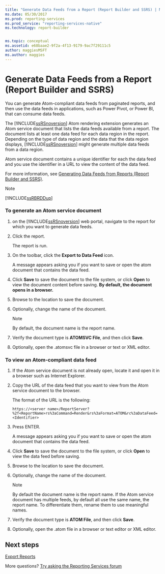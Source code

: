 ```yaml
---
title: "Generate Data Feeds from a Report (Report Builder and SSRS) | Microsoft Docs"
ms.date: 05/30/2017
ms.prod: reporting-services
ms.prod_service: "reporting-services-native"
ms.technology: report-builder


ms.topic: conceptual
ms.assetid: e68baae2-9f2a-4f13-9179-9ac7f29111c5
author: maggiesMSFT
ms.author: maggies
---
```


# Generate Data Feeds from a Report (Report Builder and SSRS)

You can generate Atom-compliant data feeds from paginated reports, and then use the data feeds in applications, such as Power Pivot, or Power BI, that can consume data feeds.  
  
 The [!INCLUDE[ssRSnoversion](../../includes/ssrsnoversion-md.md)] Atom rendering extension generates an Atom service document that lists the data feeds available from a report. The document lists at least one data feed for each data region in the report. Depending on the type of data region and the data that the data region displays, [!INCLUDE[ssRSnoversion](../../includes/ssrsnoversion-md.md)] might generate multiple data feeds from a data region.  
  
 Atom service document contains a unique identifier for each the data feed and you use the identifier in a URL to view the content of the data feed.  
  
 For more information, see [Generating Data Feeds from Reports &#40;Report Builder and SSRS&#41;](../../reporting-services/report-builder/generating-data-feeds-from-reports-report-builder-and-ssrs.md).  
  
> [!NOTE]  
>  [!INCLUDE[ssRBRDDup](../../includes/ssrbrddup-md.md)]  
  
### To generate an Atom service document  
  
1.  on the [!INCLUDE[ssRSnoversion](../../includes/ssrsnoversion-md.md)] web portal, navigate to the report for which you want to generate data feeds.  
  
2.  Click the report.  
  
     The report is run.  
  
3.  On the toolbar, click the **Export to Data Feed** icon.  
  
     A message appears asking you if you want to save or open the atom document that contains the data feed.  
  
4.  Click **Save** to save the document to the file system, or click **Open** to view the document content before saving. **By default, the document opens in a browser.**  
  
5.  Browse to the location to save the document.  
  
6.  Optionally, change the name of the document.  
  
    > [!NOTE]  
    >  By default, the document name is the report name.  
  
7.  Verify the document type is **ATOMSVC File**, and then click **Save**.  
  
8.  Optionally, open the .atomsvc file in a browser or text or XML editor.  
  
### To view an Atom-compliant data feed  
  
1.  If the Atom service document is not already open, locate it and open it in a browser such as Internet Explorer.  
  
2.  Copy the URL of the data feed that you want to view from the Atom service document to the browser.  
  
     The format of the URL is the following:  
  
     `https://<server name>/ReportServer?%2f<ReportName>rs%3aCommand=Render&rs%3aFormat=ATOM&rc%3aDataFeed=<Identifier>`  
  
3.  Press ENTER.  
  
     A message appears asking you if you want to save or open the atom document that contains the data feed.  
  
4.  Click **Save** to save the document to the file system, or click **Open** to view the data feed before saving.  
  
5.  Browse to the location to save the document.  
  
6.  Optionally, change the name of the document.  
  
    > [!NOTE]  
    >  By default the document name is the report name. If the Atom service document has multiple feeds, by default all use the same name, the report name. To differentiate them, rename them to use meaningful names.  
  
7.  Verify the document type is **ATOM File**, and then click **Save**.  
  
8.  Optionally, open the .atom file in a browser or text editor or XML editor.  

## Next steps

[Export Reports](../../reporting-services/report-builder/export-reports-report-builder-and-ssrs.md)  

More questions? [Try asking the Reporting Services forum](https://go.microsoft.com/fwlink/?LinkId=620231)
